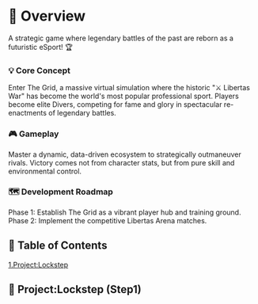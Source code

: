 # 👋 Overview
A strategic game where legendary battles of the past are reborn as a futuristic eSport! 🏆

### 💡 Core Concept
Enter The Grid, a massive virtual simulation where the historic "⚔ Libertas War" has become the world's most popular professional sport.
Players become elite Divers, competing for fame and glory in spectacular re-enactments of legendary battles.

### 🎮 Gameplay
Master a dynamic, data-driven ecosystem to strategically outmaneuver rivals.
Victory comes not from character stats, but from pure skill and environmental control.

### 🗺️ Development Roadmap
Phase 1: Establish The Grid as a vibrant player hub and training ground.
Phase 2: Implement the competitive Libertas Arena matches.

## 🌟 Table of Contents
[1.Project:Lockstep](#📓-projectlockstep-step1)

## 📓 Project:Lockstep (Step1)
